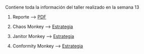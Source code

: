 
Contiene toda la información del taller realizado en la semana 13

1. Reporte --> <a target="_blank" href="https://github.com/remedrano/talleresPruebas/blob/master/Taller13/reporte.pdf" > PDF </a><br>

2. Chaos Monkey --> <a target="_blank" href="https://github.com/remedrano/talleresPruebas/blob/master/Taller13/chaos.properties" > Estrategia </a><br>

3. Janitor Monkey --> <a target="_blank" href="https://github.com/remedrano/talleresPruebas/blob/master/Taller13/janitor.properties" > Estrategia </a>

4. Conformity Monkey --> <a target="_blank" href="https://github.com/remedrano/talleresPruebas/blob/master/Taller13/conformity.properties" > Estrategia </a>


